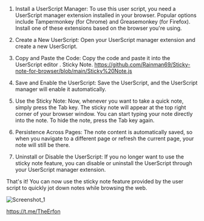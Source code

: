 1. Install a UserScript Manager: To use this user script, you need a UserScript manager extension installed in your browser. Popular options include Tampermonkey (for Chrome) and Greasemonkey (for Firefox). Install one of these extensions based on the browser you're using.

2. Create a New UserScript: Open your UserScript manager extension and create a new UserScript. 

3. Copy and Paste the Code: Copy the code and paste it into the UserScript editor . Sticky Note.
      https://github.com/Rainman69/Sticky-note-for-browser/blob/main/Sticky%20Note.js
5. Save and Enable the UserScript: Save the UserScript, and the UserScript manager will enable it automatically.

6. Use the Sticky Note: Now, whenever you want to take a quick note, simply press the Tab key. The sticky note will appear at the top right corner of your browser window. You can start typing your note directly into the note. To hide the note, press the Tab key again.

7. Persistence Across Pages: The note content is automatically saved, so when you navigate to a different page or refresh the current page, your note will still be there.

8. Uninstall or Disable the UserScript: If you no longer want to use the sticky note feature, you can disable or uninstall the UserScript through your UserScript manager extension.

That's it! You can now use the sticky note feature provided by the user script to quickly jot down notes while browsing the web.

![Screenshot_1](https://github.com/Rainman69/Sticky-note-for-browser/assets/96986338/0038b512-8b6c-4b0d-84af-b1e9a708360d)

https://t.me/TheErfon


